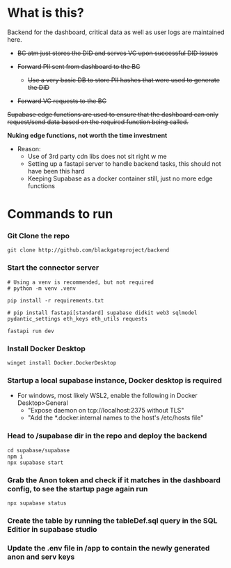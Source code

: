 # What is this?

Backend for the dashboard, critical data as well as user logs are maintained here.

- ~~BC atm just stores the DID and serves VC upon successful DID Issues~~
- ~~Forward PII sent from dashboard to the BC~~

  - ~~Use a very basic DB to store PII hashes that were used to generate the DID~~
- ~~Forward VC requests to the BC~~

~~Supabase edge functions are used to ensure that the dashboard can only request/send data based on the required function being called.~~

**Nuking edge functions, not worth the time investment**

- Reason:
  - Use of 3rd party cdn libs does not sit right w me
  - Setting up a fastapi server to handle backend tasks, this should not have been this hard
  - Keeping Supabase as a docker container still, just no more edge functions

# Commands to run

### Git Clone the repo

```
git clone http://github.com/blackgateproject/backend
```

### Start the connector server

```
# Using a venv is recommended, but not required
# python -m venv .venv

pip install -r requirements.txt

# pip install fastapi[standard] supabase didkit web3 sqlmodel pydantic_settings eth_keys eth_utils requests

fastapi run dev
```

### Install Docker Desktop

```
winget install Docker.DockerDesktop
```

### Startup a local supabase instance, Docker desktop is required

- For windows, most likely WSL2, enable the following in Docker Desktop>General
  - "Expose daemon on tcp://localhost:2375 without TLS"
  - "Add the \*.docker.internal names to the host's /etc/hosts file"

### Head to /supabase dir in the repo and deploy the backend

```
cd supabase/supabase
npm i
npx supabase start
```

### Grab the Anon token and check if it matches in the dashboard config, to see the startup page again run

```
npx supabase status
```

### Create the table by running the tableDef.sql query in the SQL Editior in supabase studio

### Update the .env file in /app to contain the newly generated anon and serv keys
